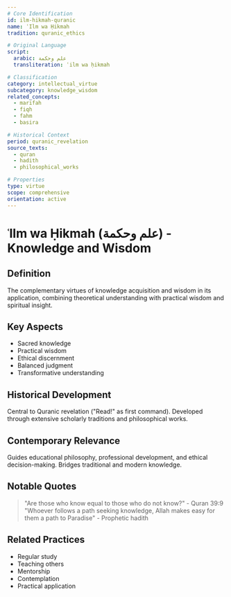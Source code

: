 ```yaml
---
# Core Identification
id: ilm-hikmah-quranic
name: ʿIlm wa Ḥikmah
tradition: quranic_ethics

# Original Language
script:
  arabic: علم وحكمة
  transliteration: ʿilm wa ḥikmah

# Classification
category: intellectual_virtue
subcategory: knowledge_wisdom
related_concepts:
  - marifah
  - fiqh
  - fahm
  - basira

# Historical Context
period: quranic_revelation
source_texts:
  - quran
  - hadith
  - philosophical_works

# Properties
type: virtue
scope: comprehensive
orientation: active
---
```


# ʿIlm wa Ḥikmah (علم وحكمة) - Knowledge and Wisdom

## Definition
The complementary virtues of knowledge acquisition and wisdom in its application, combining theoretical understanding with practical wisdom and spiritual insight.

## Key Aspects
- Sacred knowledge
- Practical wisdom
- Ethical discernment
- Balanced judgment
- Transformative understanding

## Historical Development
Central to Quranic revelation ("Read!" as first command). Developed through extensive scholarly traditions and philosophical works.

## Contemporary Relevance
Guides educational philosophy, professional development, and ethical decision-making. Bridges traditional and modern knowledge.

## Notable Quotes
> "Are those who know equal to those who do not know?" - Quran 39:9
> "Whoever follows a path seeking knowledge, Allah makes easy for them a path to Paradise" - Prophetic hadith

## Related Practices
- Regular study
- Teaching others
- Mentorship
- Contemplation
- Practical application